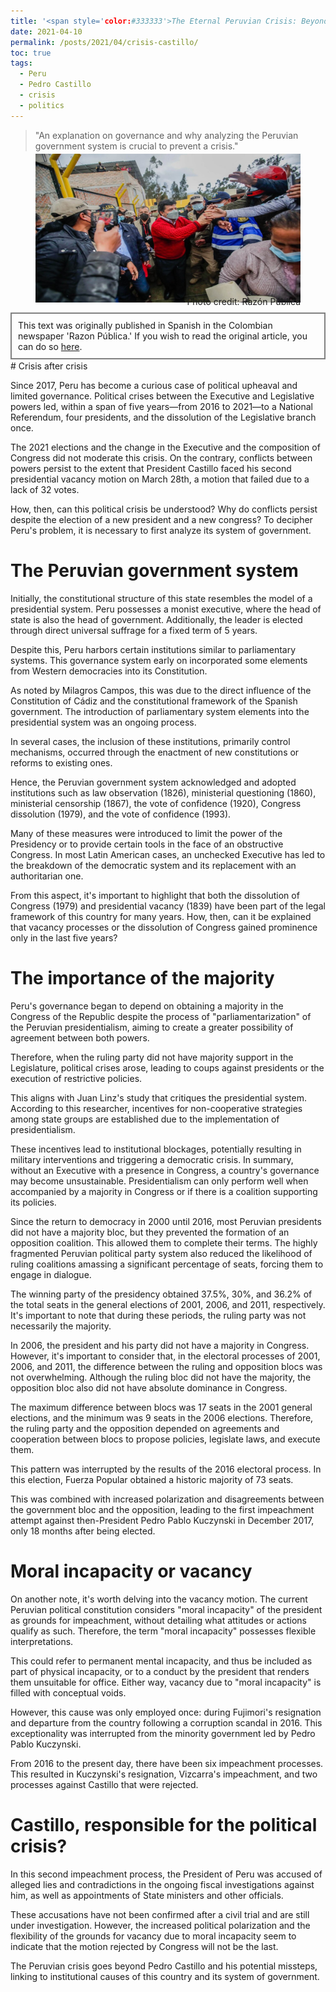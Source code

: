 ```yaml
---
title: '<span style='color:#333333'>The Eternal Peruvian Crisis: Beyond Pedro Castillo</span>'
date: 2021-04-10
permalink: /posts/2021/04/crisis-castillo/
toc: true
tags:
  - Peru
  - Pedro Castillo
  - crisis
  - politics
---
```

> "An explanation on governance and why analyzing the Peruvian government system is crucial to prevent a crisis."

<div style="text-align: center;">
  <figure style="display: inline-block; text-align: center; margin-top: -10px;">
    <img src="/images/castillo-peru.jpg" style="display: block;">
    <figcaption style="margin-top: -10px; text-align: right;">Photo credit: Razón Pública</figcaption>
  </figure>
</div>
<div style="border: 2px solid grey; padding: 10px; margin-top: -5px; margin-bottom: -15px;">
This text was originally published in Spanish in the Colombian newspaper 'Razon Pública.' If you wish to read the original article, you can do so <a href="https://razonpublica.com/la-eterna-crisis-peruana-mas-alla-pedro-castillo/">here</a>.
</div>
<br>
# Crisis after crisis

Since 2017, Peru has become a curious case of political upheaval and limited governance. Political crises between the Executive and Legislative powers led, within a span of five years—from 2016 to 2021—to a National Referendum, four presidents, and the dissolution of the Legislative branch once.

The 2021 elections and the change in the Executive and the composition of Congress did not moderate this crisis. On the contrary, conflicts between powers persist to the extent that President Castillo faced his second presidential vacancy motion on March 28th, a motion that failed due to a lack of 32 votes.

How, then, can this political crisis be understood? Why do conflicts persist despite the election of a new president and a new congress? To decipher Peru's problem, it is necessary to first analyze its system of government.

# The Peruvian government system

Initially, the constitutional structure of this state resembles the model of a presidential system. Peru possesses a monist executive, where the head of state is also the head of government. Additionally, the leader is elected through direct universal suffrage for a fixed term of 5 years.

Despite this, Peru harbors certain institutions similar to parliamentary systems. This governance system early on incorporated some elements from Western democracies into its Constitution.

As noted by Milagros Campos, this was due to the direct influence of the Constitution of Cádiz and the constitutional framework of the Spanish government. The introduction of parliamentary system elements into the presidential system was an ongoing process.

In several cases, the inclusion of these institutions, primarily control mechanisms, occurred through the enactment of new constitutions or reforms to existing ones.

Hence, the Peruvian government system acknowledged and adopted institutions such as law observation (1826), ministerial questioning (1860), ministerial censorship (1867), the vote of confidence (1920), Congress dissolution (1979), and the vote of confidence (1993).

Many of these measures were introduced to limit the power of the Presidency or to provide certain tools in the face of an obstructive Congress. In most Latin American cases, an unchecked Executive has led to the breakdown of the democratic system and its replacement with an authoritarian one.

From this aspect, it's important to highlight that both the dissolution of Congress (1979) and presidential vacancy (1839) have been part of the legal framework of this country for many years. How, then, can it be explained that vacancy processes or the dissolution of Congress gained prominence only in the last five years?

# The importance of the majority

Peru's governance began to depend on obtaining a majority in the Congress of the Republic despite the process of "parliamentarization" of the Peruvian presidentialism, aiming to create a greater possibility of agreement between both powers.

Therefore, when the ruling party did not have majority support in the Legislature, political crises arose, leading to coups against presidents or the execution of restrictive policies.

This aligns with Juan Linz's study that critiques the presidential system. According to this researcher, incentives for non-cooperative strategies among state groups are established due to the implementation of presidentialism.

These incentives lead to institutional blockages, potentially resulting in military interventions and triggering a democratic crisis. In summary, without an Executive with a presence in Congress, a country's governance may become unsustainable. Presidentialism can only perform well when accompanied by a majority in Congress or if there is a coalition supporting its policies.

Since the return to democracy in 2000 until 2016, most Peruvian presidents did not have a majority bloc, but they prevented the formation of an opposition coalition. This allowed them to complete their terms.
The highly fragmented Peruvian political party system also reduced the likelihood of ruling coalitions amassing a significant percentage of seats, forcing them to engage in dialogue.

The winning party of the presidency obtained 37.5%, 30%, and 36.2% of the total seats in the general elections of 2001, 2006, and 2011, respectively. It's important to note that during these periods, the ruling party was not necessarily the majority.

In 2006, the president and his party did not have a majority in Congress. However, it's important to consider that, in the electoral processes of 2001, 2006, and 2011, the difference between the ruling and opposition blocs was not overwhelming. Although the ruling bloc did not have the majority, the opposition bloc also did not have absolute dominance in Congress.

The maximum difference between blocs was 17 seats in the 2001 general elections, and the minimum was 9 seats in the 2006 elections. Therefore, the ruling party and the opposition depended on agreements and cooperation between blocs to propose policies, legislate laws, and execute them.

This pattern was interrupted by the results of the 2016 electoral process. In this election, Fuerza Popular obtained a historic majority of 73 seats.

This was combined with increased polarization and disagreements between the government bloc and the opposition, leading to the first impeachment attempt against then-President Pedro Pablo Kuczynski in December 2017, only 18 months after being elected.

# Moral incapacity or vacancy

On another note, it's worth delving into the vacancy motion. The current Peruvian political constitution considers "moral incapacity" of the president as grounds for impeachment, without detailing what attitudes or actions qualify as such. Therefore, the term "moral incapacity" possesses flexible interpretations.

This could refer to permanent mental incapacity, and thus be included as part of physical incapacity, or to a conduct by the president that renders them unsuitable for office. Either way, vacancy due to "moral incapacity" is filled with conceptual voids.

However, this cause was only employed once: during Fujimori's resignation and departure from the country following a corruption scandal in 2016. This exceptionality was interrupted from the minority government led by Pedro Pablo Kuczynski.

From 2016 to the present day, there have been six impeachment processes. This resulted in Kuczynski's resignation, Vizcarra's impeachment, and two processes against Castillo that were rejected.

# Castillo, responsible for the political crisis?

In this second impeachment process, the President of Peru was accused of alleged lies and contradictions in the ongoing fiscal investigations against him, as well as appointments of State ministers and other officials.

These accusations have not been confirmed after a civil trial and are still under investigation. However, the increased political polarization and the flexibility of the grounds for vacancy due to moral incapacity seem to indicate that the motion rejected by Congress will not be the last.

The Peruvian crisis goes beyond Pedro Castillo and his potential missteps, linking to institutional causes of this country and its system of government.